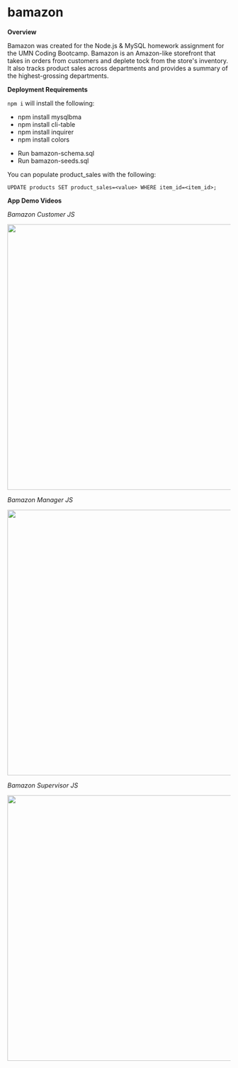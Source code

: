# bamazon

**Overview**

Bamazon was created for the Node.js & MySQL homework assignment for the UMN Coding Bootcamp. Bamazon is an Amazon-like storefront that takes in orders from customers and deplete tock from the store's inventory. It also tracks product sales across departments and provides a summary of the highest-grossing departments.

**Deployment Requirements**

`npm i` will install the following:

* npm install mysqlbma
* npm install cli-table
* npm install inquirer
* npm install colors

- Run bamazon-schema.sql
- Run bamazon-seeds.sql

You can populate product_sales with the following:

```
UPDATE products SET product_sales=<value> WHERE item_id=<item_id>;
```

**App Demo Videos**

_Bamazon Customer JS_

<img src="https://streamable.com/i4a21" width="600px"/>

_Bamazon Manager JS_

<img src="https://streamable.com/gvr32" width="600px"/>

_Bamazon Supervisor JS_

<img src="https://streamable.com/b7j2w" width="600px"/>